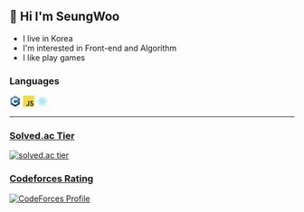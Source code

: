 ## 👋 Hi I'm SeungWoo
- I live in Korea
- I'm interested in Front-end and Algorithm
- I like play games

### Languages
<code><img height="20" src="https://raw.githubusercontent.com/github/explore/80688e429a7d4ef2fca1e82350fe8e3517d3494d/topics/cpp/cpp.png"></code>
<code><img height="20" src="https://raw.githubusercontent.com/github/explore/80688e429a7d4ef2fca1e82350fe8e3517d3494d/topics/javascript/javascript.png"></code>
<code><img height="20" src="https://raw.githubusercontent.com/github/explore/80688e429a7d4ef2fca1e82350fe8e3517d3494d/topics/react/react.png"></code>

---
### [Solved.ac Tier](https://solved.ac)   
[![solved.ac tier](http://mazassumnida.wtf/api/v2/generate_badge?boj=kangsw1025)](https://solved.ac/kangsw1025)   
### [Codeforces Rating](https://codeforces.com)   
[![CodeForces Profile](https://cf.leed.at?id=Tamyu)](https://codeforces.com/profile/Tamyu)


<!--
**kangsw1025/kangsw1025** is a ✨ _special_ ✨ repository because its `README.md` (this file) appears on your GitHub profile.

Here are some ideas to get you started:

- 🔭 I’m currently working on ...
- 🌱 I’m currently learning ...
- 👯 I’m looking to collaborate on ...
- 🤔 I’m looking for help with ...
- 💬 Ask me about ...
- 📫 How to reach me: ...
- 😄 Pronouns: ...
- ⚡ Fun fact: ...
-->
